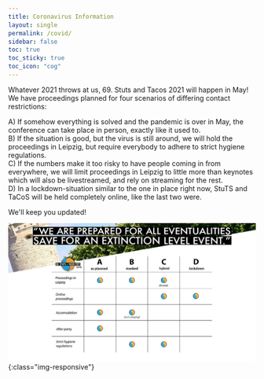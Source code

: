 ```yaml
---
title: Coronavirus Information
layout: single
permalink: /covid/
sidebar: false
toc: true
toc_sticky: true
toc_icon: "cog"
---
```

Whatever 2021 throws at us, 69. Stuts and Tacos 2021 will happen in May! We have proceedings planned for four scenarios of differing contact restrictions:  

A) If somehow everything is solved and the pandemic is over in May, the conference can take place in person, exactly like it used to.  
B) If the situation is good, but the virus is still around, we will hold the proceedings in Leipzig, but require everybody to adhere to strict hygiene regulations.  
C) If the numbers make it too risky to have people coming in from everywhere, we will limit proceedings in Leipzig to little more than keynotes which will also be livestreamed, and rely on streaming for the rest.  
D) In a lockdown-situation similar to the one in place right now, StuTS and TaCoS will be held completely online, like the last two were.  

We'll keep you updated!  

![](/downloads/scenarios.jpg){:class="img-responsive"}
